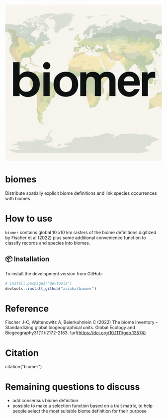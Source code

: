 ![biomer logo](https://raw.githubusercontent.com/azizka/biomer/main/inst/extdata/biomer_logo.png)


# biomes
Distribute spatially explicit biome definitions and link species occurrences with biomes

# How to use
`biomer` contains global 10 x10 km rasters of the biome definitions digitized by Fischer et al (2022) plus some additional convenience function to classify records and species into biomes.

## 📦 Installation

To install the development version from GitHub:

```r
# install.packages("devtools")
devtools::install_github("azizka/biomer")
``` 

# Reference
Fischer J-C, Waltenowitz A, Beierkuhnlein C (2022) The biome inventory - Standardizing global biogeographical units. Global Ecology and Biogeography31(11):2172-2183. \url{https://doi.org/10.1111/geb.13574}

# Citation
citation("biomer")

# Remaining questions to discuss
 - add consensus biome definition
 - possible to make a selection function based on a trait matrix, to help people select the most suitable biome definition for their purpose
 

